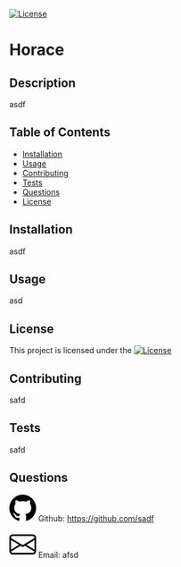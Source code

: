 [![License](https://img.shields.io/badge/License-GPL-green.svg)](https://opensource.org/license/gpl-2-0/)
  # Horace
  ## Description 
  asdf
  ## Table of Contents
  - [Installation](#installation)
  - [Usage](#usage)
  - [Contributing](#contributing)
  - [Tests](#tests)
  - [Questions](#questions)
  - [License](#license)
  ## Installation
  asdf
  ## Usage
  asd
  ## License
  This project is licensed under the [![License](https://img.shields.io/badge/License-GPL-green.svg)](https://opensource.org/license/gpl-2-0/)
  ## Contributing
  safd
  ## Tests
  safd
  ## Questions
  ![githubIcon](./assest/icon/github.svg) Github: https://github.com/sadf

  ![emailIcon](./assest/icon/envelope.svg)  Email: afsd